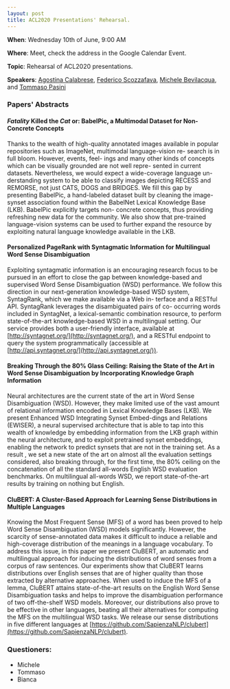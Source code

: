 ```yaml
---
layout: post
title: ACL2020 Presentations' Rehearsal.
---
```

**When**:  Wednesday 10th of June, 9:00 AM

**Where**: Meet, check the address in the Google Calendar Event.

**Topic**: Rehearsal of ACL2020 presentations.

**Speakers**: 
[Agostina Calabrese](https://twitter.com/agostina_cal), 
[Federico Scozzafava](https://twitter.com/FScozzafava),
[Michele Bevilacqua](https://twitter.com/MicheleBevila20), and 
[Tommaso Pasini](https://twitter.com/pasini_t)


### Papers' Abstracts
#### *Fatality* Killed the *Cat* or: BabelPic, a Multimodal Dataset for Non-Concrete Concepts

Thanks to the wealth of high-quality annotated images available in popular repositories such as ImageNet, 
multimodal language-vision re- search is in full bloom. However, events, feel- ings and many other kinds of concepts
which can be visually grounded are not well repre- sented in current datasets. Nevertheless, we would expect a 
wide-coverage language un- derstanding system to be able to classify images depicting RECESS and REMORSE, 
not just CATS, DOGS and BRIDGES. We fill this gap by presenting BabelPic, a hand-labeled dataset built by 
cleaning the image-synset association found within the BabelNet Lexical Knowledge Base (LKB). 
BabelPic explicitly targets non- concrete concepts, thus providing refreshing new data for the community. 
We also show that pre-trained language-vision systems can be used to further expand the resource by exploiting 
natural language knowledge available in the LKB.

#### Personalized PageRank with Syntagmatic Information for Multilingual Word Sense Disambiguation
Exploiting syntagmatic information is an encouraging research focus to be pursued in an effort to close the gap 
between knowledge-based and supervised Word Sense Disambiguation (WSD) performance. We follow this direction in our 
next-generation knowledge-based WSD system, SyntagRank, which we make available via a Web in- terface and a RESTful 
API. SyntagRank leverages the disambiguated pairs of co- occurring words included in SyntagNet, a lexical-semantic 
combination resource, to perform state-of-the-art knowledge-based WSD in a multilingual setting. Our service 
provides both a user-friendly interface, available at [http://syntagnet.org/](http://syntagnet.org/), and a RESTful endpoint to query the 
system programmatically (accessible at [http://api.syntagnet.org/](http://api.syntagnet.org/)).

#### Breaking Through the 80% Glass Ceiling: Raising the State of the Art in Word Sense Disambiguation by Incorporating Knowledge Graph Information
Neural architectures are the current state of the art in Word Sense Disambiguation (WSD). However, they make 
limited use of the vast amount of relational information encoded in Lexical Knowledge Bases (LKB). We present 
Enhanced WSD Integrating Synset Embed-dings and Relations (EWISER), a neural supervised architecture that is able 
to tap into this wealth of knowledge by embedding information from the LKB graph within the neural architecture, 
and to exploit pretrained synset embeddings, enabling the network to predict synsets that are not in the training
set. As a result , we set a new state of the art on almost all the evaluation settings considered, also breaking 
through, for the first time, the 80% ceiling on the concatenation of all the standard all-words English WSD 
evaluation benchmarks. On multilingual all-words WSD, we report state-of-the-art results by training on nothing but 
English.

#### CluBERT: A Cluster-Based Approach for Learning Sense Distributions in Multiple Languages
Knowing the Most Frequent Sense (MFS) of a word has been proved to help Word Sense Disambiguation (WSD) 
models significantly. However, the scarcity of sense-annotated data makes it difficult to induce a reliable
and high-coverage distribution of the meanings in a language vocabulary. To address this issue, in this paper we 
present CluBERT, an automatic and multilingual approach for inducing the distributions of word senses from a 
corpus of raw sentences. Our experiments show that CluBERT learns distributions over English senses that are of 
higher quality than those extracted by alternative approaches. When used to induce the MFS of a lemma, CluBERT 
attains state-of-the-art results on the English Word Sense Disambiguation tasks and helps to improve the 
disambiguation performance of two off-the-shelf WSD models. Moreover, our distributions also prove to be effective 
in other languages, beating all their alternatives for computing the MFS on the multilingual WSD tasks. We release 
our sense distributions in five different languages at [https://github.com/SapienzaNLP/clubert](https://github.com/SapienzaNLP/clubert).

### Questioners:
- Michele
- Tommaso
- Bianca